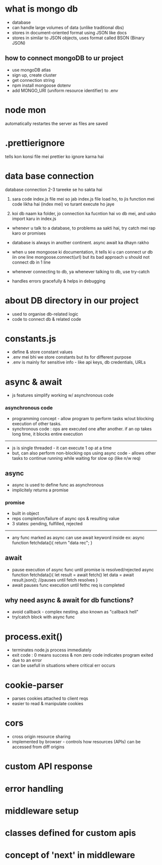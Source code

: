 # what is mongo db
- database
- can handle large volumes of data (unlike traditional dbs)
- stores in document-oriented format using JSON like docs
- stores in similar to JSON objects, uses format called BSON (Binary JSON)

## how to connect mongoDB to ur project
- use mongoDB atlas
- sign up, create cluster
- get connection string 
- npm install mongoose dotenv
- add MONGO_URI (uniform resource identifier) to .env

# node mon 
automatically restartes the server as files are saved

# .prettierignore
tells kon konsi file mei prettier ko ignore karna hai

# data base connection
database connection 2-3 tareeke se ho sakta hai
1. sara code index.js file mei
so jab index.js file load ho, to jis function mei code likha hai (index mei) vo turant execute ho jaye

2. koi db naam ka folder, jo connection ka fucntion hai vo db mei, and usko import karu in index.js

- whenevr u talk to a database, to problems aa sakti hai, 
try catch mei rap karo
or promises

- database is always in another continent. async await ka dhayn rakho

- when u see mongoose ki documentation, it tells ki u can connect ur db iin one line
mongoose.connect(url)
but its bad approach
u should not connect db in 1 line

- whenever connecting to db, ya whenever talking to db, use try-catch 
- handles errors gracefully & helps in debugging


# about DB directory in our project
- used to organise db-related logic
- code to connect db & related code

# constants.js
- define & store constant values
- .env mei bhi we store constants but its for different purpose 
- .env is mainly for sensitive info - like api keys, db credentials, URLs

# async & await
- js features simplify working w/ asynchronous code
### asynchronous code
- programming concept - allow program to perform tasks w/out blocking execution of other tasks.
- synchronous code : ops are executed one after another. if an op takes long time, it blocks entire execution
_________________

- js is single threaded - it can execute 1 op at a time
- but, can also perform non-blocking ops using async code - allows other tasks to continue running while waiting for slow op (like n/w req)

## async
- async is used to define func as asynchronous
- implicitely returns a promise
### promise
- built in object
- reps completion/failure of async ops & resulting value
- 3 states: pending, fulfilled, rejected 
_______________________

- any func marked as async can use await keyword inside
ex:
async function fetchdata(){
    return "data rec";
}

## await
- pause execution of async func until promise is resolved/rejected
async function fetchdata(){
    let result = await fetch(<url>)
    let data = await result.json(); //pauses until fetch resolves
}
- await pauses func execution until fethc req is completed

## why need async & await for db functions?
- avoid callback - complex nesting. also known as "callback hell"
- try/catch block with async func


# process.exit()
- terminates node.js process immediately
- exit code : 0 means success & non zero code indicates program exited due to an error
- can be usefull in situations where critical err occurs


# cookie-parser
- parses cookies attached to client reqs
- easier to read & manipulate cookies

# cors
- cross origin resource sharing 
- implemented by browser - controls how resources (APIs) can be accessed from diff origins

# custom API response
# error handling
# middleware setup
# classes defined for custom apis
# concept of 'next' in middleware
